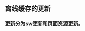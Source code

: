 <!--
 * @Author: sunny06
 * @Email: liyangyang06@zuoyebang.com
 * @Date: 2022-03-22 10:23:30
 * @LastEditors: sunny06
 * @LastEditTime: 2022-03-22 10:23:31
 * @Description: this is a file!
-->
## 离线缓存的更新

### 更新分为sw更新和页面资源更新。

